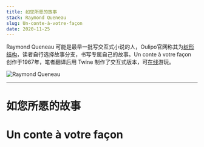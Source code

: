 ```yaml
---
title: 如您所愿的故事
stack: Raymond Queneau
slug: Un-conte-à-votre-façon
date: 2020-11-25
---
```


Raymond Queneau 可能是最早一批写交互式小说的人，Oulipo官网称其为[树形结构](https://oulipo.net/fr/contraintes/conte-a-votre-facon)，读者自行选择故事分支，书写专属自己的故事。Un conte à votre façon 创作于1967年，笔者翻译后用 Twine 制作了交互式版本，可[在线](https://dorajackcui.itch.io/un-conte-votre-faon)游玩。

![Raymond Queneau](https://img9.doubanio.com/view/note/l/public/p77839780.jpg)

---

# 如您所愿的故事 
# Un conte à votre façon